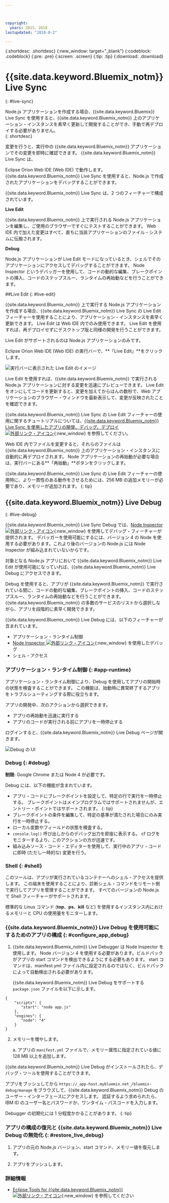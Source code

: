 ```yaml
---



copyright:
  years: 2015，2018
lastupdated: "2018-8-2"

---
```


{:shortdesc: .shortdesc}
{:new_window: target="_blank"}
{:codeblock: .codeblock}
{:pre: .pre}
{:screen: .screen}
{:tip: .tip}
{:download: .download}

# {{site.data.keyword.Bluemix_notm}} Live Sync
{: #live-sync}


Node.js アプリケーションを作成する場合、{{site.data.keyword.Bluemix}} Live Sync を使用すると、{{site.data.keyword.Bluemix_notm}} 上のアプリケーション・インスタンスを素早く更新して開発することができ、手動で再デプロイする必要がありません。   
{: shortdesc}

変更を行うと、実行中の {{site.data.keyword.Bluemix_notm}} アプリケーションでその変更を即時に確認できます。 {{site.data.keyword.Bluemix_notm}} Live Sync は、
<!--from both the command line and --> Eclipse Orion Web IDE (Web IDE) で動作します。 {{site.data.keyword.Bluemix_notm}} Live Sync を使用すると、Node.js で作成されたアプリケーションをデバッグすることができます。  

{{site.data.keyword.Bluemix_notm}} Live Sync は、2 つのフィーチャーで構成されています。
<!--three -->

<!--
**Desktop Sync**  

You can synchronize any desktop directory tree with a cloud-based project workspace similar to the way Dropbox works. The Web IDE directly edits the same cloud-based workspace, so both stay in sync. Desktop Sync works for any kind of application. To use Desktop Sync, you need to download and install the BL command line interface.  
-->

**Live Edit**

{{site.data.keyword.Bluemix_notm}} 上で実行される Node.js アプリケーションを編集し、ご使用のブラウザーですぐにテストすることができます。 Web IDE 内で加えた変更はすべて、直ちに当該アプリケーションのファイル・システムに伝搬されます。  

**Debug**  

Node.js アプリケーションが Live Edit モードになっているとき、シェルでそのアプリケーションにアクセスしてデバッグすることができます。 Node Inspector というデバッガーを使用して、コードの動的な編集、ブレークポイントの挿入、コードのステップスルー、ランタイムの再始動などを行うことができます。  


##Live Edit
{: #live-edit}

{{site.data.keyword.Bluemix_notm}} 上で実行する Node.js アプリケーションを作成する場合、{{site.data.keyword.Bluemix_notm}} Live Sync の Live Edit フィーチャーを使用することにより、アプリケーション・インスタンスを素早く更新できます。 Live Edit は Web IDE 内でのみ使用できます。 Live Edit を使用すれば、再デプロイせずにデスクトップ版と同様の開発を行うことができます。

Live Edit がサポートされるのは Node.js アプリケーションのみです。

Eclipse Orion Web IDE (Web IDE) の実行バーで、**「Live Edit」**をクリックします。

![実行バーに表示された Live Edit のイメージ](images/bluemix-live-sync-light.png)

Live Edit を使用すれば、{{site.data.keyword.Bluemix_notm}} で実行される Node.js アプリケーションに対する変更を迅速にプレビューできます。 Live Edit をオンにしてコードを更新すると、変更を加えてからほんの数秒で、Web アプリケーションのブラウザー・ウィンドウを最新表示して、変更が反映されたことを確認できます。

{{site.data.keyword.Bluemix_notm}} Live Sync の Live Edit フィーチャーの使用に関するチュートリアルについては、[{{site.data.keyword.Bluemix_notm}} Live Sync を使用したアプリの開発、デバッグ、デプロイ ![外部リンク・アイコン](../../icons/launch-glyph.svg "外部リンク・アイコン")](https://www.ibm.com/cloud/garage/tutorials/use-live-sync-to-develop-debug-and-deploy-your-app){:new_window} を参照してください。

Web IDE 内でファイルを変更すると、それらのファイルは {{site.data.keyword.Bluemix_notm}} 上のアプリケーション・インスタンスに自動的に再デプロイされます。 Node アプリケーションの再始動が必要な場合は、実行バーにある**「再始動」**ボタンをクリックします。

{{site.data.keyword.Bluemix_notm}} Live Sync の Live Edit フィーチャーの使用時に、より一貫性のある動作をさせるためには、256 MB の追加メモリーが必要であり、メモリーが追加されます。
{: tip}

## {{site.data.keyword.Bluemix_notm}} Live Debug
{: #live-debug}

{{site.data.keyword.Bluemix_notm}} Live Sync Debug では、[Node Inspector ![外部リンク・アイコン](../../icons/launch-glyph.svg "外部リンク・アイコン")](https://github.com/node-inspector/node-inspector){:new_window} を使用してデバッグ・フィーチャーが提供されます。 デバッガーを使用可能にするには、バージョン 4 の Node を使用する必要があります。これより後のバージョンの Node.js には Node Inspector が組み込まれていないからです。

対象となる Node.js アプリにおいて {{site.data.keyword.Bluemix_notm}} Live Edit が使用可能になっていれば、{{site.data.keyword.Bluemix_notm}} Live Debug にアクセスできます。  

Debug を使用すると、アプリが {{site.data.keyword.Bluemix_notm}} で実行されている間に、コードの動的な編集、ブレークポイントの挿入、コードのステップスルー、ランタイムの再始動などを行うことができます。 {{site.data.keyword.Bluemix_notm}} の多数のサービスのリストから選択しながら、アプリを段階的に素早く開発できます。

{{site.data.keyword.Bluemix_notm}} Live Debug には、以下のフィーチャーが含まれています。

* アプリケーション・ランタイム制御
* [Node Inspector ![外部リンク・アイコン](../../icons/launch-glyph.svg "外部リンク・アイコン")](https://github.com/node-inspector/node-inspector){:new_window} を使用したデバッグ
* シェル・アクセス

### アプリケーション・ランタイム制御 {: #app-runtime}

アプリケーション・ランタイム制御により、Debug を使用してアプリの開始時の状態を検査することができます。 この機能は、始動時に異常終了するアプリをトラブルシューティングする際に役立ちます。

アプリの開発中、次のアクションから選択できます。

* アプリの再始動を迅速に実行する
* アプリのコードが実行される前にアプリを一時停止する

ログインすると、{{site.data.keyword.Bluemix_notm}} Live Debug ページが開きます。

![Debug の UI](images/live_sync_debug.png)


### Debug {: #debug}

**制限:** Google Chrome または Node 4 が必要です。

Debug には、以下の機能が含まれています。  
* アプリ・コードにブレークポイントを設定して、特定の行で実行を一時停止する。
  ブレークポイントはメインプログラムではサポートされませんが、エントリー・ポイントではサポートされます。
  {: tip}
* ブレークポイントの条件を編集して、特定の基準が満たされた場合にのみ実行を一時停止する。
* ローカル変数やフィールドの状態を検査する。
* `console.log()` 呼び出しからのデバッグ出力を即座に表示する。 cf ログをモニターするより、このアクションの方が迅速です。
* 組み込みソース・コード・エディターを使用して、実行中のアプリ・コードに即時 (ただし一時的な) 変更を行う。

### Shell {: #shell}

このツールは、アプリが実行されているコンテナーへのシェル・アクセスを提供します。 この端末を使用することにより、診断シェル・コマンドをリモート側で実行してアプリを管理することができます。 すべてのバージョンの Node.js で Shell フィーチャーがサポートされます。

標準的な Linux コマンド (**top**、**ps**、**kill** など) を使用するインスタンス内におけるメモリーと CPU の使用量をモニターします。

### {{site.data.keyword.Bluemix_notm}} Live Debug を使用可能にするためのアプリの構成 {: #configure_app_debug}

1. {{site.data.keyword.Bluemix_notm}} Live Debugger は Node Inspector を使用します。 Node バージョン 4 を使用する必要があります。ビルドパックがアプリの start コマンドを検出できるようにする必要もあります。 start コマンドは、manifest.yml ファイル内に設定されるのではなく、ビルドパックによって自動検出される必要があります。

   {{site.data.keyword.Bluemix_notm}} Live Debug をサポートする `package.json` ファイルを以下に示します。

  ```
  {
      "scripts": {
         "start": "node app.js"
      },
      "engines": {
         "node": "4"
      }
  }
  ```

2. メモリーを増やします。  

    a. アプリの `manifest.yml` ファイルで、メモリー属性に指定されている値に 128 MB 以上を追加します。

{{site.data.keyword.Bluemix_notm}} Live Debug がインストールされたら、デバッグ・ツールを使用することができます。

アプリをプッシュしてから `https://_app-host.mybluemix.net_/bluemix-debug/manage` をブラウズして、{{site.data.keyword.Bluemix_notm}} Debug のユーザー・インターフェースにアクセスします。 認証するよう求められたら、IBM ID のユーザー名とパスワードか、ワンタイム・パスコードを入力します。    

Debugger の初期化には 1 分程度かかることがあります。
{: tip}

### アプリの構成の復元と {{site.data.keyword.Bluemix_notm}} Live Debug の無効化 {: #restore_live_debug}

1. アプリの元の Node.js バージョン、start コマンド、メモリー値を復元します。

2. アプリをプッシュします。

### 詳細情報

* [Eclipse Tools for {{site.data.keyword.Bluemix_notm}} ![外部リンク・アイコン](../../icons/launch-glyph.svg "外部リンク・アイコン")](https://www.bluemix.net/docs/manageapps/eclipsetools/eclipsetools.html){:new_window} を参照してください
